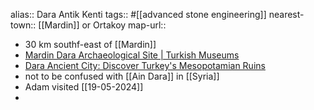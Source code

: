 alias:: Dara Antik Kenti
tags::  #[[advanced stone engineering]] 
nearest-town:: [[Mardin]] or Ortakoy
map-url::

- 30 km southf-east of [[Mardin]]
- [Mardin Dara Archaeological Site | Turkish Museums](https://turkishmuseums.com/museum/detail/22330-mardin-dara-archaeological-site/22330/4)
- [Dara Ancient City: Discover Turkey's Mesopotamian Ruins](https://museumofwander.com/dara-ancient-city/)
- not to be confused with [[Ain Dara]] in [[Syria]]
- Adam visited [[19-05-2024]]
-